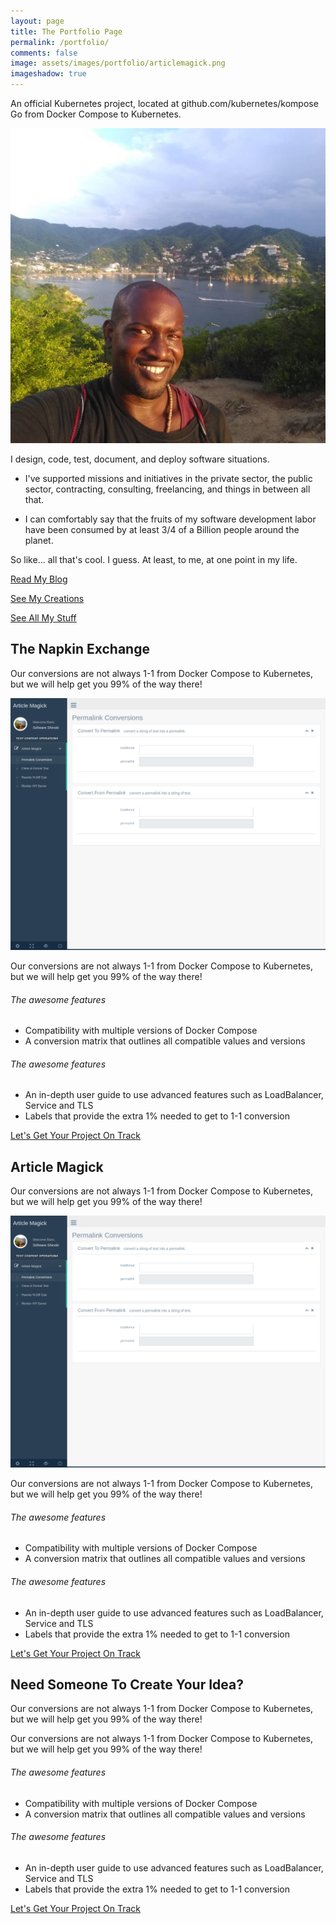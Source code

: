 ```yaml
---
layout: page
title: The Portfolio Page
permalink: /portfolio/
comments: false
image: assets/images/portfolio/articlemagick.png
imageshadow: true
---
```


An official Kubernetes project, located at github.com/kubernetes/kompose
Go from Docker Compose to Kubernetes.

![Software Shinobi](assets/images/softwareshinobi.png)

I design, code, test, document, and deploy software situations.

* I've supported missions and initiatives in the private sector, the public sector, contracting, consulting, freelancing, and things in between all that.

* I can comfortably say that the fruits of my software development labor have been consumed by at least 3/4 of a Billion people around the planet.

So like... all that's cool. I guess. At least, to me, at one point in my life.

<div class="row">

<a class="btn btn-primary" href="https://softwaredeveloperthings.com/">Read My Blog</a>

<a class="btn btn-primary" href="/projects">See My Creations</a>

<a class="btn btn-primary" href="https://links.softwareshinobi.digital">See All My Stuff</a>

</div>

<p></p>

## The Napkin Exchange

Our conversions are not always 1-1 from Docker Compose to Kubernetes, but we will help get you 99% of the way there!

![Software Shinobi](assets/images/portfolio/articlemagick.png)

Our conversions are not always 1-1 from Docker Compose to Kubernetes, but we will help get you 99% of the way there!

###### The awesome features

* Compatibility with multiple versions of Docker Compose
* A conversion matrix that outlines all compatible values and versions

###### The awesome features

* An in-depth user guide to use advanced features such as LoadBalancer, Service and TLS
* Labels that provide the extra 1% needed to get to 1-1 conversion

<a class="btn btn-primary" href="/freelance/get-project-on-track">Let's Get Your Project On Track</a>

## Article Magick

Our conversions are not always 1-1 from Docker Compose to Kubernetes, but we will help get you 99% of the way there!

![Software Shinobi](/assets/images/portfolio/articlemagick.png)

Our conversions are not always 1-1 from Docker Compose to Kubernetes, but we will help get you 99% of the way there!

###### The awesome features

* Compatibility with multiple versions of Docker Compose
* A conversion matrix that outlines all compatible values and versions

###### The awesome features

* An in-depth user guide to use advanced features such as LoadBalancer, Service and TLS
* Labels that provide the extra 1% needed to get to 1-1 conversion

<a class="btn btn-primary" href="/freelance/get-project-on-track">Let's Get Your Project On Track</a>

## Need Someone To Create Your Idea?

Our conversions are not always 1-1 from Docker Compose to Kubernetes, but we will help get you 99% of the way there!

Our conversions are not always 1-1 from Docker Compose to Kubernetes, but we will help get you 99% of the way there!

###### The awesome features

* Compatibility with multiple versions of Docker Compose
* A conversion matrix that outlines all compatible values and versions

###### The awesome features

* An in-depth user guide to use advanced features such as LoadBalancer, Service and TLS
* Labels that provide the extra 1% needed to get to 1-1 conversion

<a class="btn btn-primary" href="/freelance/get-project-on-track">Let's Get Your Project On Track</a>

